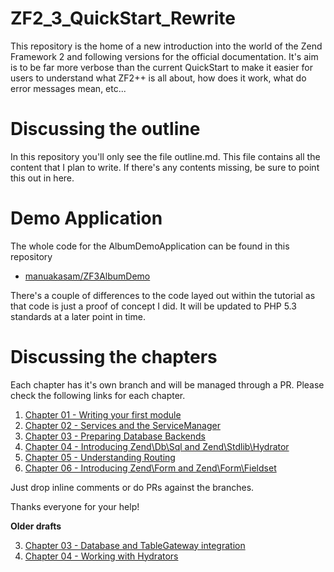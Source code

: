 ZF2_3_QuickStart_Rewrite
========================

This repository is the home of a new introduction into the world of the Zend Framework 2 and following versions for
the official documentation. It's aim is to be far more verbose than the current QuickStart to make it easier for users
to understand what ZF2++ is all about, how does it work, what do error messages mean, etc...

Discussing the outline
======================

In this repository you'll only see the file outline.md. This file contains all the content that I plan to write. If
there's any contents missing, be sure to point this out in here.

Demo Application
================

The whole code for the AlbumDemoApplication can be found in this repository

- [manuakasam/ZF3AlbumDemo](https://github.com/manuakasam/ZF3AlbumDemo)

There's a couple of differences to the code layed out within the tutorial as that code is just
a proof of concept I did. It will be updated to PHP 5.3 standards at a later point in time.

Discussing the chapters
=======================

Each chapter has it's own branch and will be managed through a PR. Please check the following links for each chapter.

1. [Chapter 01 - Writing your first module](https://github.com/manuakasam/ZF2_3_QuickStart_Rewrite/pull/7/files)
2. [Chapter 02 - Services and the ServiceManager](https://github.com/manuakasam/ZF2_3_QuickStart_Rewrite/pull/8/files)
3. [Chapter 03 - Preparing Database Backends](https://github.com/manuakasam/ZF2_3_QuickStart_Rewrite/pull/13/files)
4. [Chapter 04 - Introducing Zend\Db\Sql and Zend\Stdlib\Hydrator](https://github.com/manuakasam/ZF2_3_QuickStart_Rewrite/pull/14/files)
5. [Chapter 05 - Understanding Routing](https://github.com/manuakasam/ZF2_3_QuickStart_Rewrite/pull/12/files)
6. [Chapter 06 - Introducing Zend\Form and Zend\Form\Fieldset](https://github.com/manuakasam/ZF2_3_QuickStart_Rewrite/pull/15/files)

Just drop inline comments or do PRs against the branches.

Thanks everyone for your help!

**Older drafts**

3. [Chapter 03 - Database and TableGateway integration](https://github.com/manuakasam/ZF2_3_QuickStart_Rewrite/pull/10/files)
4. [Chapter 04 - Working with Hydrators](https://github.com/manuakasam/ZF2_3_QuickStart_Rewrite/pull/11/files)